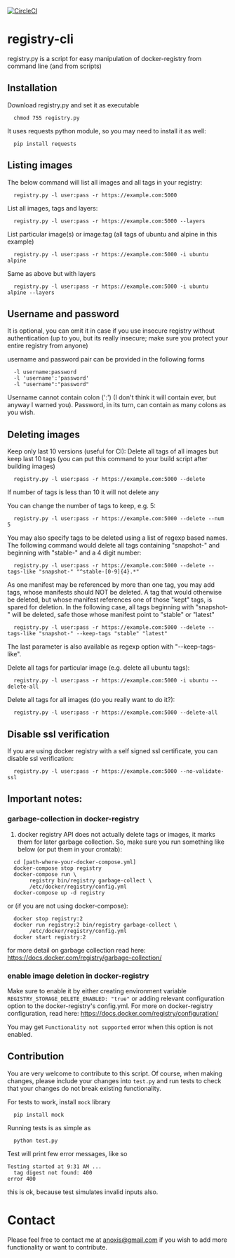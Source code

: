 [![CircleCI](https://circleci.com/gh/andrey-pohilko/registry-cli/tree/master.svg?style=svg&circle-token=5216bf89763aec24bbcd6d15494ea32ffc53d66d)](https://circleci.com/gh/andrey-pohilko/registry-cli/tree/master)

# registry-cli
registry.py is a script for easy manipulation of docker-registry from command line (and from scripts)


## Installation

Download registry.py and set it as executable
```
  chmod 755 registry.py
```

It uses requests python module, so you may need to install it as well:
```
  pip install requests
```

## Listing images

The below command will list all images and all tags in your registry:
```
  registry.py -l user:pass -r https://example.com:5000
```

List all images, tags and layers:
```
  registry.py -l user:pass -r https://example.com:5000 --layers
```

List particular image(s) or image:tag (all tags of ubuntu and alpine in this example)
```
  registry.py -l user:pass -r https://example.com:5000 -i ubuntu alpine
```
  
Same as above but with layers
```
  registry.py -l user:pass -r https://example.com:5000 -i ubuntu alpine --layers
```
  
## Username and password
  
  It is optional, you can omit it in case if you use insecure registry without authentication (up to you, 
  but its really insecure; make sure you protect your entire registry from anyone)
  
  username and password pair can be provided in the following forms
```  
  -l username:password
  -l 'username':'password'
  -l "username":"password"
```
  Username cannot contain colon (':') (I don't think it will contain ever, but anyway I warned you).
  Password, in its turn, can contain as many colons as you wish.
    
      
## Deleting images 

Keep only last 10 versions (useful for CI):
Delete all tags of all images but keep last 10 tags (you can put this command to your build script
after building images)
```
  registry.py -l user:pass -r https://example.com:5000 --delete
```
  If number of tags is less than 10 it will not delete any

You can change the number of tags to keep, e.g. 5:
```
  registry.py -l user:pass -r https://example.com:5000 --delete --num 5
```

You may also specify tags to be deleted using a list of regexp based names.
The following command would delete all tags containing "snapshot-" and beginning with "stable-" and a 4 digit number:

```
  registry.py -l user:pass -r https://example.com:5000 --delete --tags-like "snapshot-" "^stable-[0-9]{4}.*"
```

As one manifest may be referenced by more than one tag, you may add tags, whose manifests should NOT be deleted.
A tag that would otherwise be deleted, but whose manifest references one of those "kept" tags, is spared for deletion.
In the following case, all tags beginning with "snapshot-" will be deleted, safe those whose manifest point to "stable" or "latest"

```
  registry.py -l user:pass -r https://example.com:5000 --delete --tags-like "snapshot-" --keep-tags "stable" "latest"
```
The last parameter is also available as regexp option with "--keep-tags-like".


Delete all tags for particular image (e.g. delete all ubuntu tags):
```
  registry.py -l user:pass -r https://example.com:5000 -i ubuntu --delete-all
```
  
Delete all tags for all images (do you really want to do it?):
```
  registry.py -l user:pass -r https://example.com:5000 --delete-all
```

## Disable ssl verification

If you are using docker registry with a self signed ssl certificate, you can disable ssl verification:
```
  registry.py -l user:pass -r https://example.com:5000 --no-validate-ssl 
```

  
## Important notes: 

### garbage-collection in docker-registry 
1. docker registry API does not actually delete tags or images, it marks them for later 
garbage collection. So, make sure you run something like below 
(or put them in your crontab):
```
  cd [path-where-your-docker-compose.yml]
  docker-compose stop registry
  docker-compose run \
       registry bin/registry garbage-collect \
       /etc/docker/registry/config.yml
  docker-compose up -d registry
```  
or (if you are not using docker-compose):
```
  docker stop registry:2
  docker run registry:2 bin/registry garbage-collect \
       /etc/docker/registry/config.yml
  docker start registry:2
```       
for more detail on garbage collection read here:
   https://docs.docker.com/registry/garbage-collection/

### enable image deletion in docker-registry
Make sure to enable it by either creating environment variable 
  `REGISTRY_STORAGE_DELETE_ENABLED: "true"`
or adding relevant configuration option to the docker-registry's config.yml.
For more on docker-registry configuration, read here:
  https://docs.docker.com/registry/configuration/

You may get `Functionality not supported` error when this option is not enabled.


## Contribution
You are very welcome to contribute to this script. Of course, when making changes, 
please include your changes into `test.py` and run tests to check that your changes 
do not break existing functionality.

For tests to work, install `mock` library
```
  pip install mock
```

Running tests is as simple as
```
  python test.py
```

Test will print few error messages, like so
```
Testing started at 9:31 AM ...
  tag digest not found: 400
error 400
```
this is ok, because test simulates invalid inputs also. 

# Contact

Please feel free to contact me at anoxis@gmail.com if you wish to add more functionality 
or want to contribute.

